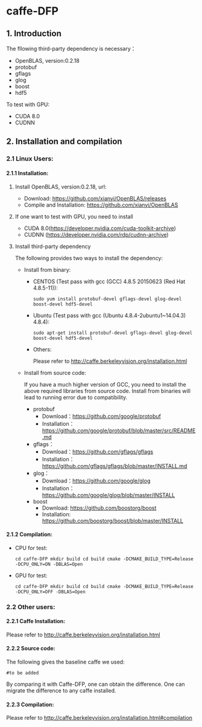 # caffe-DFP
## 1. Introduction
The fllowing third-party dependency is necessary：
* OpenBLAS, version:0.2.18
* protobuf
* gflags
* glog
* boost
* hdf5

To test with GPU:
* CUDA 8.0
* CUDNN

## 2. Installation and compilation
### 2.1 Linux Users:
#### 2.1.1 Installation:
1) Install OpenBLAS, version:0.2.18, url:

   * Download: https://github.com/xianyi/OpenBLAS/releases
   * Compile and Installation: https://github.com/xianyi/OpenBLAS
   
2) If one want to test with GPU, you need to install
   *  CUDA 8.0(https://developer.nvidia.com/cuda-toolkit-archive)
   *  CUDNN (https://developer.nvidia.com/rdp/cudnn-archive)
   
3) Install third-party dependency

   The following provides two ways to install the dependency:
  
    *   Install from binary:
   
        * CENTOS (Test pass with gcc (GCC) 4.8.5 20150623 (Red Hat 4.8.5-11)):
      
          ``sudo yum install protobuf-devel gflags-devel glog-devel boost-devel hdf5-devel``
     
        * Ubuntu (Test pass with gcc (Ubuntu 4.8.4-2ubuntu1~14.04.3) 4.8.4):
      
          ``sudo apt-get install protobuf-devel gflags-devel glog-devel boost-devel hdf5-devel``
        
        * Others:
          
          Please refer to http://caffe.berkeleyvision.org/installation.html
        
    *   Install from source code: 
    
        If you have a much higher version of GCC, you need to install the above required libraries from source code. Install from 
        binaries will lead to running error due to compatibility.
      
        * protobuf
          * Download：https://github.com/google/protobuf
          * Installation：https://github.com/google/protobuf/blob/master/src/README.md
        * gflags：
          * Download：https://github.com/gflags/gflags
          * Installation：https://github.com/gflags/gflags/blob/master/INSTALL.md
        * glog：
          * Download：https://github.com/google/glog
          * Installation：https://github.com/google/glog/blob/master/INSTALL
        * boost
          * Download: https://github.com/boostorg/boost
          * Installation: https://github.com/boostorg/boost/blob/master/INSTALL

#### 2.1.2 Compilation:
* CPU for test:

  ``
  cd caffe-DFP
  mkdir build
  cd build
  cmake -DCMAKE_BUILD_TYPE=Release -DCPU_ONLY=ON -DBLAS=Open
  ``
* GPU for test:

  ``
  cd caffe-DFP
  mkdir build
  cd build
  cmake -DCMAKE_BUILD_TYPE=Release -DCPU_ONLY=OFF -DBLAS=Open
  ``
### 2.2 Other users:
#### 2.2.1 Caffe Installation:
Please refer to http://caffe.berkeleyvision.org/installation.html

#### 2.2.2 Source code:
The following gives the baseline caffe we used:

``
#to be added
``

By comparing it with Caffe-DFP, one can obtain the difference. One can migrate the difference to any caffe installed.

#### 2.2.3 Compilation:
Please refer to http://caffe.berkeleyvision.org/installation.html#compilation
